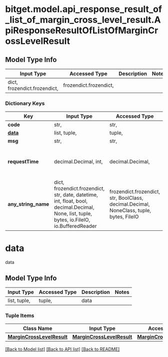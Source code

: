 # bitget.model.api_response_result_of_list_of_margin_cross_level_result.ApiResponseResultOfListOfMarginCrossLevelResult

## Model Type Info
Input Type | Accessed Type | Description | Notes
------------ | ------------- | ------------- | -------------
dict, frozendict.frozendict,  | frozendict.frozendict,  |  | 

### Dictionary Keys
Key | Input Type | Accessed Type | Description | Notes
------------ | ------------- | ------------- | ------------- | -------------
**code** | str,  | str,  | code | [optional] 
**[data](#data)** | list, tuple,  | tuple,  | data | [optional] 
**msg** | str,  | str,  | msg | [optional] 
**requestTime** | decimal.Decimal, int,  | decimal.Decimal,  | requestTime | [optional] value must be a 64 bit integer
**any_string_name** | dict, frozendict.frozendict, str, date, datetime, int, float, bool, decimal.Decimal, None, list, tuple, bytes, io.FileIO, io.BufferedReader | frozendict.frozendict, str, BoolClass, decimal.Decimal, NoneClass, tuple, bytes, FileIO | any string name can be used but the value must be the correct type | [optional]

# data

data

## Model Type Info
Input Type | Accessed Type | Description | Notes
------------ | ------------- | ------------- | -------------
list, tuple,  | tuple,  | data | 

### Tuple Items
Class Name | Input Type | Accessed Type | Description | Notes
------------- | ------------- | ------------- | ------------- | -------------
[**MarginCrossLevelResult**](MarginCrossLevelResult.md) | [**MarginCrossLevelResult**](MarginCrossLevelResult.md) | [**MarginCrossLevelResult**](MarginCrossLevelResult.md) |  | 

[[Back to Model list]](../../README.md#documentation-for-models) [[Back to API list]](../../README.md#documentation-for-api-endpoints) [[Back to README]](../../README.md)

